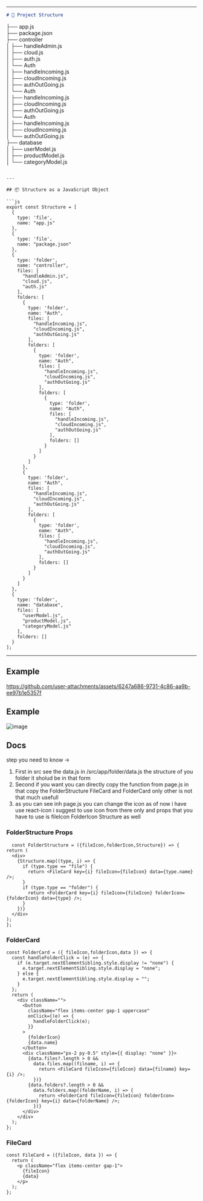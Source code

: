 
---

```markdown
# 📁 Project Structure

```

├── app.js                                                                                                                                                                                                                 
├── package.json                                                                                                                                                                                                           
├── controller                                                                                                                                                                                                             
│   ├── handleAdmin.js                                                                                                                                                                                                     
│   ├── cloud.js                                                                                                                                                                                                           
│   ├── auth.js                                                                                                                                                                                                            
│   └── Auth                                                                                                                                                                                                               
│       ├── handleIncoming.js                                                                                                                                                                                              
│       ├── cloudIncoming.js                                                                                                                                                                                               
│       ├── authOutGoing.js                                                                                                                                                                                                
│       └── Auth                                                                                                                                                                                                           
│           ├── handleIncoming.js                                                                                                                                                                                          
│           ├── cloudIncoming.js                                                                                                                                                                                           
│           ├── authOutGoing.js                                                                                                                                                                                            
│           └── Auth                                                                                                                                                                                                       
│               ├── handleIncoming.js                                                                                                                                                                                      
│               ├── cloudIncoming.js                                                                                                                                                                                       
│               └── authOutGoing.js                                                                                                                                                                                        
├── database                                                                                                                                                                                                               
│   ├── userModel.js                                                                                                                                                                                                       
│   ├── productModel.js                                                                                                                                                                                                    
│   └── categoryModel.js                                                                                                                                                                                                   

````

---

## 📦 Structure as a JavaScript Object

```js
export const Structure = [
  {
    type: 'file',
    name: "app.js"
  },
  {
    type: 'file',
    name: "package.json"
  },
  {
    type: 'folder',
    name: "controller",
    files: [
      "handleAdmin.js",
      "cloud.js",
      "auth.js"
    ],
    folders: [
      {
        type: 'folder',
        name: "Auth",
        files: [
          "handleIncoming.js",
          "cloudIncoming.js",
          "authOutGoing.js"
        ],
        folders: [
          {
            type: 'folder',
            name: "Auth",
            files: [
              "handleIncoming.js",
              "cloudIncoming.js",
              "authOutGoing.js"
            ],
            folders: [
              {
                type: 'folder',
                name: "Auth",
                files: [
                  "handleIncoming.js",
                  "cloudIncoming.js",
                  "authOutGoing.js"
                ],
                folders: []
              }
            ]
          }
        ]
      },
      {
        type: 'folder',
        name: "Auth",
        files: [
          "handleIncoming.js",
          "cloudIncoming.js",
          "authOutGoing.js"
        ],
        folders: [
          {
            type: 'folder',
            name: "Auth",
            files: [
              "handleIncoming.js",
              "cloudIncoming.js",
              "authOutGoing.js"
            ],
            folders: []
          }
        ]
      }
    ]
  },
  {
    type: 'folder',
    name: "database",
    files: [
      "userModel.js",
      "productModel.js",
      "categoryModel.js"
    ],
    folders: []
  }
];
````

---
## Example
https://github.com/user-attachments/assets/6247a686-9731-4c86-aa9b-ee97b1e5357f
## Example
![image](https://github.com/user-attachments/assets/220a19bd-d765-4bf4-aac2-f24534ac9969)

## Docs

step you need to know ->
  1. First in src see the data.js in /src/app/folder/data.js the structure of you folder  it sholud be in that form 
  2. Second if you want  you can directly copy the function from page.js in that copy the FolderStructure FileCard and FolderCard only other is not that much usefull
  3. as you can see inh page.js you can change the icon as of now i have use react-icon i suggest to use icon from there only and props that you have to use is fileIcon FolderIcon Structure as well

### FolderStructure Props

  ```
    const FolderStructure = ({fileIcon,folderIcon,Structure}) => {
  return (
    <div>
      {Structure.map((type, i) => {
        if (type.type == "file") {
          return <FileCard key={i} fileIcon={fileIcon} data={type.name} />;
        }
        if (type.type == "folder") {
          return <FolderCard key={i} fileIcon={fileIcon} folderIcon={folderIcon} data={type} />;
        }
      })}
    </div>
  );
};
  ```

### FolderCard

```
const FolderCard = ({ fileIcon,folderIcon,data }) => {
  const handleFolderClick = (e) => {
    if (e.target.nextElementSibling.style.display != "none") {
      e.target.nextElementSibling.style.display = "none";
    } else {
      e.target.nextElementSibling.style.display = "";
    }
  };
  return (
    <div className="">
      <button
        className="flex items-center gap-1 uppercase"
        onClick={(e) => {
          handleFolderClick(e);
        }}
      >
        {folderIcon}
        {data.name}
      </button>
      <div className="px-2 py-0.5" style={{ display: "none" }}>
        {data.files?.length > 0 &&
          data.files.map((filname, i) => {
            return <FileCard fileIcon={fileIcon} data={filname} key={i} />;
          })}
        {data.folders?.length > 0 &&
          data.folders.map((folderName, i) => {
            return <FolderCard fileIcon={fileIcon} folderIcon={folderIcon} key={i} data={folderName} />;
          })}
      </div>
    </div>
  );
};
```
### FileCard

```
const FileCard = ({fileIcon, data }) => {
  return (
    <p className="flex items-center gap-1">
      {fileIcon}
      {data}
    </p>
  );
};
```

